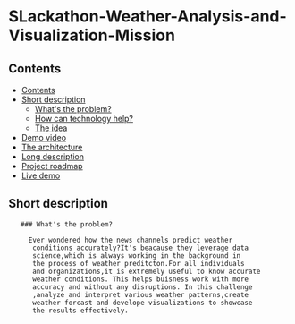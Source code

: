 # SLackathon-Weather-Analysis-and-Visualization-Mission

## Contents
 - [Contents](#contents)
  - [Short description](#short-description)
    - [What's the problem?](#whats-the-problem)
    - [How can technology help?](#how-can-technology-help)
    - [The idea](#the-idea)
  - [Demo video](#demo-video)
  - [The architecture](#the-architecture)
  - [Long description](#long-description)
  - [Project roadmap](#project-roadmap)
  - [Live demo](#live-demo)


   ## Short description
   
       ### What's the problem?
       
         Ever wondered how the news channels predict weather
          conditions accurately?It's beacause they leverage data 
          science,which is always working in the background in
          the process of weather preditcton.For all individuals
          and organizations,it is extremely useful to know accurate
          weather conditions. This helps buisness work with more
          accuracy and without any disruptions. In this challenge
          ,analyze and interpret various weather patterns,create
          weather forcast and develope visualizations to showcase 
          the results effectively.
          

